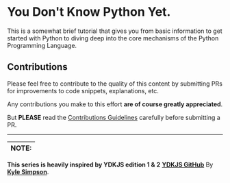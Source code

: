 # You Don't Know Python Yet.

This is a somewhat brief tutorial that gives you from basic information to get started with Python to diving deep into the core mechanisms of the Python Programming Language.


## Contributions

Please feel free to contribute to the quality of this content by submitting PRs for improvements to code snippets, explanations, etc.

Any contributions you make to this effort **are of course greatly appreciated**.

But **PLEASE** read the [Contributions Guidelines](CONTRIBUTING.md) carefully before submitting a PR.

---
| NOTE: |
| :--- |
**This series is heavily inspired by YDKJS edition 1 & 2** **[YDKJS GitHub](https://github.com/getify/You-Dont-Know-JS)** By **[Kyle Simpson](https://github.com/getify)**.


